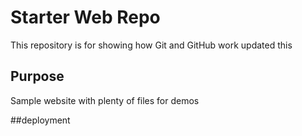 # Starter Web Repo

This repository is for showing how Git and GitHub work updated this

## Purpose

Sample website with plenty of files for demos

##deployment
